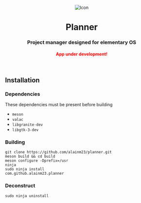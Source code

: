 <div align="center">
    <p align="center">
        <img src="https://cdn.rawgit.com/alainm23/planner/master/data/icons/128/com.github.alainm23.planner.svg" alt="Icon" />
    </p>
    <h1 align="center">Planner</h1>
    <h3 align="center">
        Project manager designed for elementary OS
    </h3>
    <h4 align="center" style="color:red;">
        App under development!    
    </h4>
</div>

<br />

## Installation

### Dependencies
These dependencies must be present before building

 - `meson`
 - `valac`
 - `libgranite-dev`
 - `libgtk-3-dev`

### Building

```
git clone https://github.com/alainm23/planner.git
meson build && cd build
meson configure -Dprefix=/usr
ninja
sudo ninja install
com.github.alainm23.planner
```

### Deconstruct

```
sudo ninja uninstall
```